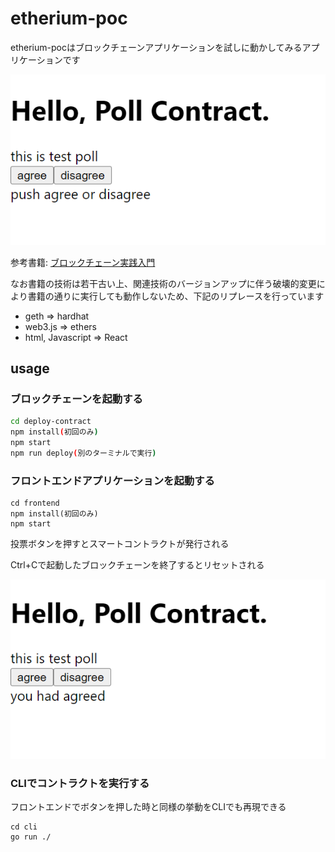 # etherium-poc

etherium-pocはブロックチェーンアプリケーションを試しに動かしてみるアプリケーションです

![](./images/image_1.png)

参考書籍: [ブロックチェーン実践入門](https://books.google.com/books?id=-toBEAAAQBAJ&printsec=copyright)

なお書籍の技術は若干古い上、関連技術のバージョンアップに伴う破壊的変更により書籍の通りに実行しても動作しないため、下記のリプレースを行っています

* geth => hardhat
* web3.js => ethers
* html, Javascript => React

## usage

### ブロックチェーンを起動する
```bash
cd deploy-contract
npm install(初回のみ)
npm start
npm run deploy(別のターミナルで実行)
```

### フロントエンドアプリケーションを起動する
```
cd frontend
npm install(初回のみ)
npm start
```

投票ボタンを押すとスマートコントラクトが発行される

Ctrl+Cで起動したブロックチェーンを終了するとリセットされる

![](./images/image_2.png)

### CLIでコントラクトを実行する

フロントエンドでボタンを押した時と同様の挙動をCLIでも再現できる

```
cd cli
go run ./
```